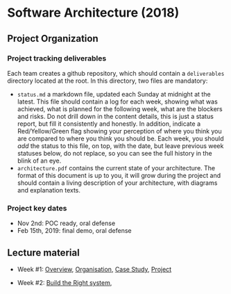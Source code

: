 # Software Architecture (2018)

## Project Organization

### Project tracking deliverables
Each team creates a github repository, which should contain a `deliverables` directory located at the root. In this directory, two files are mandatory:
- `status.md` a markdown file, updated each Sunday at midnight at the latest. This file should contain a log for each week, showing what was achieved, what is planned for the following week, what are the blockers and risks. Do not drill down in the content details, this is just a status report, but fill it consistently and honestly. In addition, indicate a Red/Yellow/Green flag showing your perception of where you think you are compared to where you think you should be. Each week, you should *add* the status to this file, on top, with the date, but leave previous week statuses below, do not replace, so you can see the full history in the blink of an eye.
- `architecture.pdf` contains the current state of your architecture. The format of this document is up to you, it will grow during the project and should contain a living description of your architecture, with diagrams and explanation texts.

### Project key dates
- Nov 2nd: POC ready, oral defense
- Feb 15th, 2019: final demo, oral defense



## Lecture material
- Week #1: [Overview](https://github.com/gmolines/AL5A/blob/master/lectures/week1_1_1_overview_v0.8.pdf), [Organisation](https://github.com/gmolines/AL5A/blob/master/lectures/week1_1_2_organisation_v0.7.pdf), [Case Study](https://github.com/gmolines/AL5A/blob/master/lectures/week1_1_3_case_study_v0.7.pdf), [Project](https://github.com/gmolines/AL5A/blob/master/lectures/week1_1_4_projet_v0.8.pdf)

- Week #2: [Build the Right system](https://github.com/gmolines/AL5A/blob/master/lectures/week1_2_1_build_the_right_system_v0.4.pdf), 